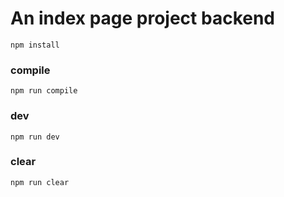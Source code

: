# An index page project backend

`npm install`

### compile
`npm run compile`

### dev
`npm run dev`

### clear
`npm run clear`